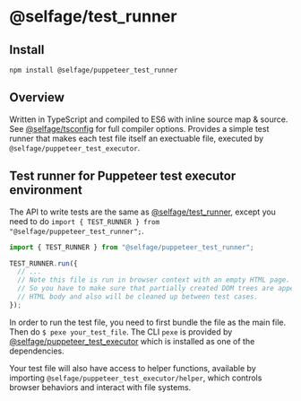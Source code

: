 # @selfage/test_runner

## Install

`npm install @selfage/puppeteer_test_runner`

## Overview

Written in TypeScript and compiled to ES6 with inline source map & source. See [@selfage/tsconfig](https://www.npmjs.com/package/@selfage/tsconfig) for full compiler options. Provides a simple test runner that makes each test file itself an exectuable file, executed by `@selfage/puppeteer_test_executor`.

## Test runner for Puppeteer test executor environment

The API to write tests are the same as [@selfage/test_runner](https://github.com/selfage/test_runner/tree/main), except you need to do `import { TEST_RUNNER } from "@selfage/puppeteer_test_runner";`.

```TypeScript
import { TEST_RUNNER } from "@selfage/puppeteer_test_runner";

TEST_RUNNER.run({
  // ...
  // Note this file is run in browser context with an empty HTML page.
  // So you have to make sure that partially created DOM trees are appended to
  // HTML body and also will be cleaned up between test cases.
});
```

In order to run the test file, you need to first bundle the file as the main file. Then do `$ pexe your_test_file`. The CLI `pexe` is provided by [@selfage/puppeteer_test_executor](https://www.npmjs.com/package/@selfage/puppeteer_test_executor) which is installed as one of the dependencies.

Your test file will also have access to helper functions, available by importing `@selfage/puppeteer_test_executor/helper`, which controls browser behaviors and interact with file systems.
